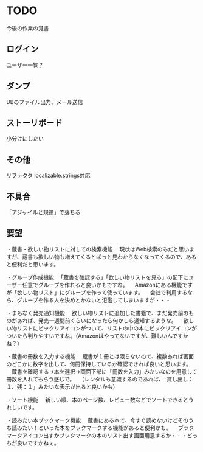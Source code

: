 # TODO
今後の作業の覚書

## ログイン
ユーザー一覧？

## ダンプ
DBのファイル出力、メール送信

## ストーリボード
小分けにしたい

## その他
リファクタ
localizable.strings対応

## 不具合
「アジャイルと規律」で落ちる

## 要望
・蔵書・欲しい物リストに対しての検索機能
　現状はWeb検索のみだと思いますが、蔵書も欲しい物も増えてくるとぱっと見わからなくなってくるので、あると便利だと思います。

・グループ作成機能
　「蔵書を確認する」「欲しい物リストを見る」の配下にユーザー任意でグループを作れると良いかもですね。
　Amazonにある機能ですが「欲しい物リスト」にグループを作って使っています。
　会社で利用するなら、グループを作る人を決めとかないと氾濫してしまいますが・・・

・まもなく発売通知機能
　欲しい物リストに追加した書籍で、まだ発売前のものがあれば、発売一週間前くらいになったら何かしら通知するような。
　欲しい物リストにビックリアイコンがついて、リストの中の本にビックリアイコンがついたら判りやすいですね。（Amazonはやってないですが、難しいんですかね？）

・蔵書の冊数を入力する機能
　蔵書が１冊とは限らないので、複数あれば画面のどこかに数字を出して、何冊保持しているか確認できれば良いと思います。
　蔵書を確認する→本を選択→画面下部に「冊数を入力」みたいなのを用意して冊数を入れてもらう感じで。
　（レンタルも意識するのであれば、「貸し出し：１、残：１」みたいな表示が出ると良いかも）

・ソート機能
　新しい順、本のページ数、レビュー数などでソートできるとうれしいです。

・読みたい本ブックマーク機能
　蔵書にある本で、今すぐ読めないけどそのうち読みたい！といった本をブックマークする機能があると便利かも。
　ブックマークアイコン出すかブックマークの本のリスト出す画面用意するか・・・どっちが良いですかねぇ。

